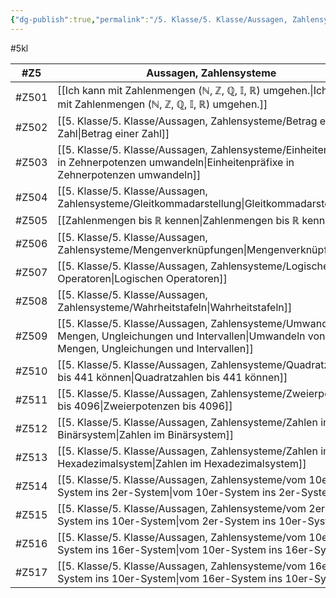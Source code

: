 ```yaml
---
{"dg-publish":true,"permalink":"/5. Klasse/5. Klasse/Aussagen, Zahlensysteme/5. Klasse Aussagen, Zahlensysteme/"}
---
```


#5kl

| #Z5| Aussagen, Zahlensysteme|
|-- | --|
|#Z501|[[Ich kann mit Zahlenmengen (ℕ, ℤ, ℚ, 𝕀, ℝ) umgehen.\|Ich kann mit Zahlenmengen (ℕ, ℤ, ℚ, 𝕀, ℝ) umgehen.]]|
|#Z502|[[5. Klasse/5. Klasse/Aussagen, Zahlensysteme/Betrag einer Zahl\|Betrag einer Zahl]]|
|#Z503|[[5. Klasse/5. Klasse/Aussagen, Zahlensysteme/Einheitenpräfixe in Zehnerpotenzen umwandeln\|Einheitenpräfixe in Zehnerpotenzen umwandeln]]|
|#Z504|[[5. Klasse/5. Klasse/Aussagen, Zahlensysteme/Gleitkommadarstellung\|Gleitkommadarstellung]]|
|#Z505|[[Zahlenmengen bis ℝ kennen\|Zahlenmengen bis ℝ kennen]]
|#Z506|[[5. Klasse/5. Klasse/Aussagen, Zahlensysteme/Mengenverknüpfungen\|Mengenverknüpfungen]]|
|#Z507|[[5. Klasse/5. Klasse/Aussagen, Zahlensysteme/Logischen Operatoren\|Logischen Operatoren]]|
|#Z508|[[5. Klasse/5. Klasse/Aussagen, Zahlensysteme/Wahrheitstafeln\|Wahrheitstafeln]]|
|#Z509|[[5. Klasse/5. Klasse/Aussagen, Zahlensysteme/Umwandeln von  Mengen, Ungleichungen und Intervallen\|Umwandeln von  Mengen, Ungleichungen und Intervallen]]|
|#Z510|[[5. Klasse/5. Klasse/Aussagen, Zahlensysteme/Quadratzahlen bis 441 können\|Quadratzahlen bis 441 können]]|
|#Z511|[[5. Klasse/5. Klasse/Aussagen, Zahlensysteme/Zweierpotenzen bis 4096\|Zweierpotenzen bis 4096]]|
|#Z512|[[5. Klasse/5. Klasse/Aussagen, Zahlensysteme/Zahlen im Binärsystem\|Zahlen im Binärsystem]]|
|#Z513|[[5. Klasse/5. Klasse/Aussagen, Zahlensysteme/Zahlen im Hexadezimalsystem\|Zahlen im Hexadezimalsystem]]|
|#Z514|[[5. Klasse/5. Klasse/Aussagen, Zahlensysteme/vom 10er-System ins 2er-System\|vom 10er-System ins 2er-System]]|
|#Z515|[[5. Klasse/5. Klasse/Aussagen, Zahlensysteme/vom 2er-System ins 10er-System\|vom 2er-System ins 10er-System]]|
|#Z516|[[5. Klasse/5. Klasse/Aussagen, Zahlensysteme/vom 10er-System ins 16er-System\|vom 10er-System ins 16er-System]]|
|#Z517|[[5. Klasse/5. Klasse/Aussagen, Zahlensysteme/vom 16er-System ins 10er-System\|vom 16er-System ins 10er-System]]|

